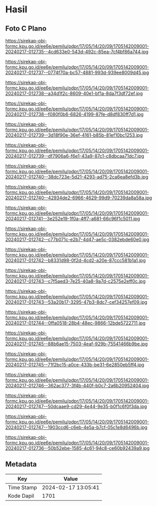 # Hasil

## Foto C Plano

https://sirekap-obj-formc.kpu.go.id/ee6e/pemilu/pdpr/17/05/14/20/09/1705142009001-20240217-012735--4cd633e0-543d-492c-85ea-7cf4bf86a744.jpg

https://sirekap-obj-formc.kpu.go.id/ee6e/pemilu/pdpr/17/05/14/20/09/1705142009001-20240217-012737--0774f70a-bc57-4881-993d-939ee8009d45.jpg

https://sirekap-obj-formc.kpu.go.id/ee6e/pemilu/pdpr/17/05/14/20/09/1705142009001-20240217-012738--a34d1f2c-8609-40e1-bf1a-8da7f3df72ef.jpg

https://sirekap-obj-formc.kpu.go.id/ee6e/pemilu/pdpr/17/05/14/20/09/1705142009001-20240217-012738--f080f0b6-6826-4199-87fe-d8df830ff7d1.jpg

https://sirekap-obj-formc.kpu.go.id/ee6e/pemilu/pdpr/17/05/14/20/09/1705142009001-20240217-012739--3d18f90e-36ef-4161-b85b-81ef10bc1253.jpg

https://sirekap-obj-formc.kpu.go.id/ee6e/pemilu/pdpr/17/05/14/20/09/1705142009001-20240217-012739--df7906a6-f6e1-43a9-87c1-c8dbcaa71dc7.jpg

https://sirekap-obj-formc.kpu.go.id/ee6e/pemilu/pdpr/17/05/14/20/09/1705142009001-20240217-012740--38dc723e-5d21-4293-ad75-2ca6ea8efd3b.jpg

https://sirekap-obj-formc.kpu.go.id/ee6e/pemilu/pdpr/17/05/14/20/09/1705142009001-20240217-012740--42934de2-6966-4629-99d9-70239da8a58a.jpg

https://sirekap-obj-formc.kpu.go.id/ee6e/pemilu/pdpr/17/05/14/20/09/1705142009001-20240217-012741--3e252e19-1f0a-4ff7-a681-66c96f1c5011.jpg

https://sirekap-obj-formc.kpu.go.id/ee6e/pemilu/pdpr/17/05/14/20/09/1705142009001-20240217-012742--c77b071c-e2b7-4d47-ae5c-0382ebde60e0.jpg

https://sirekap-obj-formc.kpu.go.id/ee6e/pemilu/pdpr/17/05/14/20/09/1705142009001-20240217-012742--b8331d98-0f2d-4cd2-a20e-87ccc581b1a1.jpg

https://sirekap-obj-formc.kpu.go.id/ee6e/pemilu/pdpr/17/05/14/20/09/1705142009001-20240217-012743--c7f5aed3-7e25-40a8-9a7d-c2575e2eff0c.jpg

https://sirekap-obj-formc.kpu.go.id/ee6e/pemilu/pdpr/17/05/14/20/09/1705142009001-20240217-012743--53a20b17-3295-47b3-8dc7-cef34257ef09.jpg

https://sirekap-obj-formc.kpu.go.id/ee6e/pemilu/pdpr/17/05/14/20/09/1705142009001-20240217-012744--0ffa0518-28b4-48ec-9866-12bde5722711.jpg

https://sirekap-obj-formc.kpu.go.id/ee6e/pemilu/pdpr/17/05/14/20/09/1705142009001-20240217-012745--88b6ae15-7503-4eaf-929b-75541466b9be.jpg

https://sirekap-obj-formc.kpu.go.id/ee6e/pemilu/pdpr/17/05/14/20/09/1705142009001-20240217-012745--71f2bc15-a0ce-433b-be31-6e2850eb5ff4.jpg

https://sirekap-obj-formc.kpu.go.id/ee6e/pemilu/pdpr/17/05/14/20/09/1705142009001-20240217-012746--362ac377-3f4b-440f-b0c7-2a6b20952404.jpg

https://sirekap-obj-formc.kpu.go.id/ee6e/pemilu/pdpr/17/05/14/20/09/1705142009001-20240217-012747--50dcaae9-cd29-4e44-9e35-b0f1c6f0f3da.jpg

https://sirekap-obj-formc.kpu.go.id/ee6e/pemilu/pdpr/17/05/14/20/09/1705142009001-20240217-012747--1903ccd6-c6eb-4e5a-b7cf-05c1e8d6496b.jpg

https://sirekap-obj-formc.kpu.go.id/ee6e/pemilu/pdpr/17/05/14/20/09/1705142009001-20240217-012736--50b52ebe-1585-4c61-94c8-ce60b92439a9.jpg


## Metadata

| Key        | Value               |
| ---------- | ------------------- |
| Time Stamp | 2024-02-17 13:05:41 |
| Kode Dapil | 1701                |



